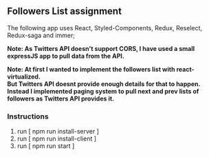 ## Followers List assignment

The following app uses React, Styled-Components, Redux, Reselect, Redux-saga and immer;

**Note: As Twitters API doesn't support CORS, I have used a small expressJS app to pull data from the API.**

**Note: At first I wanted to implement the followers list with react-virtualized.<br>But Twitters API doesnt provide enough details for that to happen.<br> Instead I implemented paging system to pull next and prev lists of followers as Twitters API provides it.**

### Instructions

1. run [ npm run install-server ]
2. run [ npm run install-client ]
3. run [ npm run start ]
